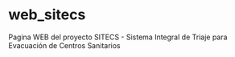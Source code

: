 # web_sitecs
Pagina WEB del proyecto SITECS - Sistema Integral de Triaje para Evacuación de Centros Sanitarios
